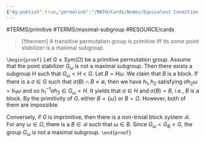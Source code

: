 ```yaml
---
{"dg-publish":true,"permalink":"/MATH/Cards/Nodes/Equivalent Condition of Primitivity/","dgPassFrontmatter":true}
---
```


#TERMS/primitive #TERMS/maximal-subgroup #RESOURCE/cards 

> [!theorem]
> A transitive permutation group is primitive iff its some point stabilizer is a maximal subgroup.

`\begin{proof}`
Let $G\leq\mathrm{Sym}(\Omega)$ be a primitive permutation group. Assume that the point stabilizer $G_\omega$ is not a maximal subgroup. Then there exists a subgroup $H$ such that $G_\omega<H<G$. Let $B=H\omega$. We claim that $B$ is a block. If there is a $\sigma\in G$ such that $\sigma(B)\cap B\neq\emptyset$, then we have $h_1,h_2$ satisfying $\sigma h_2\omega=h_1\omega$ and so $h_1^{-1}\sigma h_2\in G_\omega<H$. It yields that $\sigma\in H$ and $\sigma(B)=B$, i.e., $B$ is a block. By the primitivity of $G$, either $B=\{\omega\}$ or $B=\Omega$. However, both of them are impossible.

Conversely, if $G$ is imprimitive, then there is a non-trivial block system $\mathcal B$. For any $\omega\in\Omega$, there is a $B\in\mathcal B$ such that $\omega\in B$. Since $G_\omega<G_B<G$, the group $G_\omega$ is not a maximal subgroup.
`\end{proof}`
